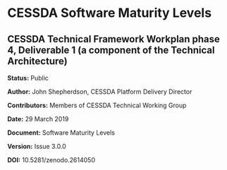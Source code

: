 # CESSDA Software Maturity Levels

## CESSDA Technical Framework Workplan phase 4, Deliverable 1 (a component of the Technical Architecture)

**Status:** Public

**Author:** John Shepherdson, CESSDA Platform Delivery Director

**Contributors:** Members of CESSDA Technical Working Group

**Date:** 29 March 2019

**Document:** Software Maturity Levels

**Version:** Issue 3.0.0

**DOI:** 10.5281/zenodo.2614050
